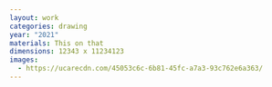 ```yaml
---
layout: work
categories: drawing
year: "2021"
materials: This on that
dimensions: 12343 x 11234123
images:
  - https://ucarecdn.com/45053c6c-6b81-45fc-a7a3-93c762e6a363/
---
```

